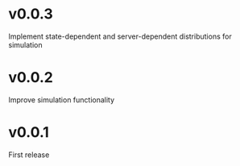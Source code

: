 # v0.0.3
Implement state-dependent and server-dependent distributions for simulation

# v0.0.2
Improve simulation functionality

# v0.0.1
First release